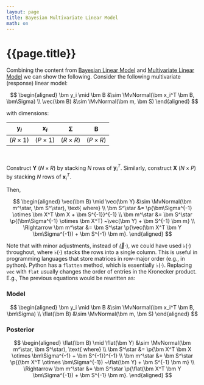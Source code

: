 ```yaml
---
layout: page
title: Bayesian Multivariate Linear Model
math: on
---
```


# {{page.title}}

Combining the content from 
<a href="{{ 'blm' | prepend: site.baseurl }}">Bayesian Linear Model</a>
and
<a href="{{ 'mvlm' | prepend: site.baseurl }}">Multivariate Linear Model</a>
we can show the following. Consider the following multivariate
(response) linear model:

$$
\begin{aligned}
    \bm y_i \mid \bm B &\sim \MvNormal(\bm x_i^T \bm B, \bm\Sigma) \\
    \vec(\bm B) &\sim \MvNormal(\bm m, \bm S)
\end{aligned}
$$

with dimensions:

| $\bm y_i$ | $\bm x_i$ | $\bm\Sigma$ | $\bm B$ |
|:---------:|:---------:|:-----------:|:-------:|
| $(R \times 1)$ | $(P\times 1)$ | $(R\times R)$ | $(P\times R)$ |

<br>

Construct $\bm Y$ ($N \times R$) by stacking $N$ rows of $\bm y_i^T$.
Similarly, construct  $\bm X$ ($N \times P$) by stacking $N$ rows of $\bm x_i^T$.

Then,

$$
\begin{aligned}
    \vec(\bm B) \mid \vec(\bm Y) &\sim
        \MvNormal(\bm m^\star, \bm S^\star), \text{ where} \\
    \bm S^\star &= \p{\bm\Sigma^{-1} \otimes \bm X^T \bm X + \bm S^{-1}}^{-1} \\
    \bm m^\star &= \bm S^\star \p{(\bm\Sigma^{-1} \otimes \bm X^T)
        ~\vec(\bm Y) + \bm S^{-1} \bm m} \\
    \Rightarrow
    \bm m^\star &= \bm S^\star \p{\vec(\bm X^T \bm Y \bm\Sigma^{-1}) + \bm S^{-1} \bm m}.
\end{aligned}
$$

Note that with minor adjustments, instead of $\vec(\cdot)$, we could have used
$\flat(\cdot)$ throughout, where $\flat(\cdot)$ stacks the rows into a single
column. This is useful in programming languages that store matrices in
row-major order (e.g., in python). Python has a `flatten` method, which is
essentially $\flat(\cdot)$. Replacing `vec` with `flat` usually changes the
order of entries in the Kronecker product. E.g., The previous equations would
be rewritten as:

### Model

$$
\begin{aligned}
    \bm y_i \mid \bm B &\sim \MvNormal(\bm x_i^T \bm B, \bm\Sigma) \\
    \flat(\bm B) &\sim \MvNormal(\bm m, \bm S)
\end{aligned}
$$

### Posterior

$$
\begin{aligned}
    \flat(\bm B) \mid \flat(\bm Y) &\sim \MvNormal(\bm m^\star, \bm S^\star), \text{ where} \\
    \bm S^\star &= \p{\bm X^T \bm X \otimes \bm\Sigma^{-1} + \bm S^{-1}}^{-1} \\
    \bm m^\star &= \bm S^\star \p{(\bm X^T \otimes \bm\Sigma^{-1}) ~\flat(\bm Y) + \bm S^{-1} \bm m} \\
    \Rightarrow
    \bm m^\star &= \bm S^\star \p{\flat(\bm X^T \bm Y \bm\Sigma^{-1}) + \bm S^{-1} \bm m}.
\end{aligned}
$$

